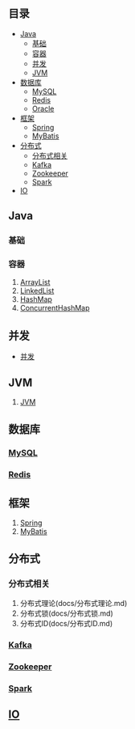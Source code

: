 ## 目录
 * [Java](#Java)
   * [基础](#基础)
   * [容器](#容器)
   * [并发](#并发)
   * [JVM](#JVM)   
 * [数据库](#数据库)
   * [MySQL](#MySQL)
   * [Redis](#Redis)
   * [Oracle](#Oracle)
 * [框架](#框架)
   * [Spring](#Spring)
   * [MyBatis](#MyBatis)
 * [分布式](#分布式)
   * [分布式相关](#分布式相关)
   * [Kafka](#Kafka)
   * [Zookeeper](#Zookeeper)
   * [Spark](#Spark)   
 * [IO](#IO)    
## Java
### 基础
### 容器
1. [ArrayList](docs/ArrayList_sourcecode.md)
2. [LinkedList](docs/LinkedList_sourcecode.md)
3. [HashMap](docs/HashMap_sourcecode.md)
4. [ConcurrentHashMap](docs/ConcurrentHashMap_sourcecode.md)

## 并发
 * [并发](docs/并发.md)

## JVM
1. [JVM](docs/JVM.md)   

## 数据库
### [MySQL](docs/MySQL.md)   
### [Redis](docs/Redis.md)     
   
## 框架
1. [Spring](docs/Spring.md)
2. [MyBatis](docs/MyBatis.md)     
   
## 分布式   
### 分布式相关
1. 分布式理论(docs/分布式理论.md)
2. 分布式锁(docs/分布式锁.md)
3. 分布式ID(docs/分布式ID.md)
### [Kafka](docs/Kafka.md)
### [Zookeeper](docs/Zookeeper.md)
### [Spark](docs/Spark.md)   

## [IO](docs/IO.md)